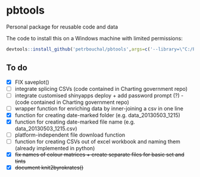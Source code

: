 pbtools
=======

Personal package for reusable code and data

The code to install this on a Windows machine with limited permissions:

```r
devtools::install_github('petrbouchal/pbtools',args=c('--library=\"C:/PROGRA~1/R/R-30~1.2/library\"'))
```

## To do

- [x] FIX saveplot()
- [ ] integrate splicing CSVs (code contained in Charting government repo)
- [ ] integrate customised shinyapps deploy + add password prompt (?) - (code contained in Charting government repo)
- [ ] wrapper function for enriching data by inner-joining a csv in one line
- [x] function for creating date-marked folder (e.g. data_20130503_1215)
- [x] function for creating date-marked file name (e.g. data_20130503_1215.csv)
- [ ] platform-independent file download function
- [ ] function for creating CSVs out of excel workbook and naming them (already implemented in python)
- [x] ~~fix names of colour matrices + create separate files for basic set and tints~~
- [x] ~~document knit2byrokrates()~~
